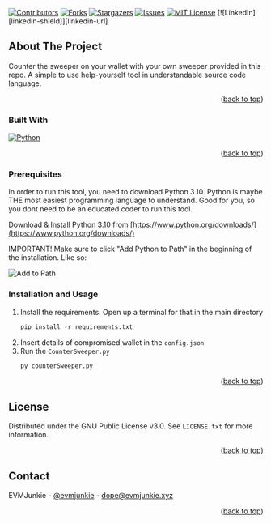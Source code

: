 <a name="readme-top"></a>

[![Contributors][contributors-shield]][contributors-url]
[![Forks][forks-shield]][forks-url]
[![Stargazers][stars-shield]][stars-url]
[![Issues][issues-shield]][issues-url]
[![MIT License][license-shield]][license-url]
[![LinkedIn][linkedin-shield]][linkedin-url]


<!-- ABOUT THE PROJECT -->
## About The Project

Counter the sweeper on your wallet with your own sweeper provided in this repo. A simple to use help-yourself tool in understandable source code language.

<p align="right">(<a href="#readme-top">back to top</a>)</p>

### Built With

[![Python][Python]][PythonURL]

<p align="right">(<a href="#readme-top">back to top</a>)</p>


### Prerequisites

In order to run this tool, you need to download Python 3.10. Python is maybe THE most easiest programming language to understand. Good for you, so you dont need to be an educated coder to run this tool.

Download & Install Python 3.10 from [https://www.python.org/downloads/](https://www.python.org/downloads/)

IMPORTANT! Make sure to click "Add Python to Path" in the beginning of the installation. Like so:

![Add to Path](https://i.ibb.co/KV7pCsT/win-installer.png)

### Installation and Usage

1. Install the requirements. Open up a terminal for that in the main directory
   ```py
   pip install -r requirements.txt
   ```
2. Insert details of compromised wallet in the `config.json`
3. Run the `CounterSweeper.py`
   ```py
   py counterSweeper.py
   ```

<p align="right">(<a href="#readme-top">back to top</a>)</p>


<!-- LICENSE -->
## License

Distributed under the GNU Public License v3.0. See `LICENSE.txt` for more information.

<p align="right">(<a href="#readme-top">back to top</a>)</p>



<!-- CONTACT -->
## Contact

EVMJunkie - [@evmjunkie](https://twitter.com/evmjunkie) - dope@evmjunkie.xyz

<p align="right">(<a href="#readme-top">back to top</a>)</p>


<!-- MARKDOWN LINKS & IMAGES -->
<!-- https://www.markdownguide.org/basic-syntax/#reference-style-links -->
[contributors-shield]: https://img.shields.io/github/contributors/evmjunkie/counter-sweeper.svg?style=for-the-badge
[contributors-url]: https://github.com/evmjunkie/counter-sweeper/graphs/contributors
[forks-shield]: https://img.shields.io/github/forks/evmjunkie/counter-sweeper.svg?style=for-the-badge
[forks-url]: https://github.com/evmjunkie/counter-sweeper/network/members
[stars-shield]: https://img.shields.io/github/stars/evmjunkie/counter-sweeper.svg?style=for-the-badge
[stars-url]: https://github.com/evmjunkie/counter-sweeper/stargazers
[issues-shield]: https://img.shields.io/github/issues/evmjunkie/counter-sweeper.svg?style=for-the-badge
[issues-url]: https://github.com/evmjunkie/counter-sweeper/issues
[license-shield]: https://img.shields.io/github/license/evmjunkie/counter-sweeper.svg?style=for-the-badge
[license-url]: https://github.com/evmjunkie/counter-sweeper/blob/master/LICENSE.txt

[Python]: https://img.shields.io/badge/python-000000?style=for-the-badge&logo=python&logoColor=white
[PythonUrl]: https://python.org/
